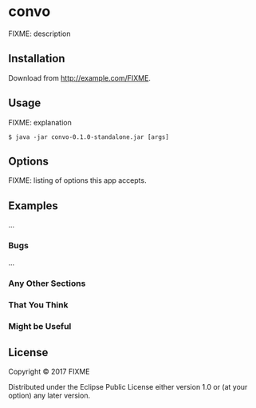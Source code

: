 # convo

FIXME: description

## Installation

Download from http://example.com/FIXME.

## Usage

FIXME: explanation

    $ java -jar convo-0.1.0-standalone.jar [args]

## Options

FIXME: listing of options this app accepts.

## Examples

...

### Bugs

...

### Any Other Sections
### That You Think
### Might be Useful

## License

Copyright © 2017 FIXME

Distributed under the Eclipse Public License either version 1.0 or (at
your option) any later version.
